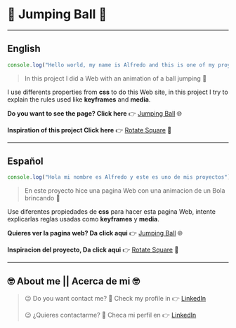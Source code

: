 # :radio_button: Jumping Ball :radio_button: #

---
## English
```javascript
console.log("Hello world, my name is Alfredo and this is one of my proyects");

```

> In this project I did a Web with an animation of a ball jumping :radio_button:

I use differents properties from **css** to do this Web site, in this project I try to explain the rules used like **keyframes** and **media**.

**Do you want to see the page? Click here** :point_right: [Jumping Ball](https://alfredorodriguezorenday.github.io/JumpingBall/ "Jumping Ball") :globe_with_meridians:

**Inspiration of this project Click here** :point_right: [Rotate Square](https://github.com/AlfredoRodriguezOrenday/Square_Rotation "Square Rotation") :link:

---

## Español
``` javascript
console.log("Hola mi nombre es Alfredo y este es uno de mis proyectos");

```

>En este proyecto hice una pagina Web con una animacion de un Bola brincando :radio_button:

Use diferentes propiedades de **css** para hacer esta pagina Web, intente explicarlas reglas usadas como **keyframes** y **media**. 

**Quieres ver la pagina web? Da click aqui** :point_right: [Jumping Ball](https://alfredorodriguezorenday.github.io/JumpingBall/ "Jumping Ball") :globe_with_meridians:

**Inspiracion del proyecto, Da click aqui** :point_right: [Rotate Square](https://github.com/AlfredoRodriguezOrenday/Square_Rotation "Square Rotation") :link:

---

## :nerd_face: **About me** || **Acerca de mi** :nerd_face:

> :wink: Do you want contact me? :eyes: Check my profile in :point_right: [LinkedIn](https://www.linkedin.com/in/alfredo-rodríguez-orenday-73a14a215/ "Alfredo Rdz O")  
>
> :wink: ¿Quieres contactarme? :eyes: Checa mi perfil en :point_right: [LinkedIn](https://www.linkedin.com/in/alfredo-rodríguez-orenday-73a14a215/ "Alfredo Rdz O") 